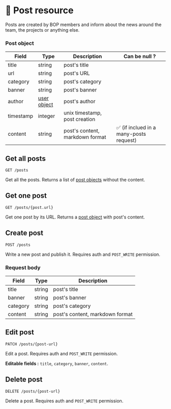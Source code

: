 # 📰 Post resource

Posts are created by BOP members and inform about the news around the team, the projects or anything else.

### Post object

| Field     | Type                               | Description                     | Can be null ?                           |
| --------- | ---------------------------------- | ------------------------------- | --------------------------------------- |
| title     | string                             | post's title                    |                                         |
| url       | string                             | post's URL                      |                                         |
| category  | string                             | post's category                 |                                         |
| banner    | string                             | post's banner                   |                                         |
| author    | [user object](User.md#user-object) | post's author                   |                                         |
| timestamp | integer                            | unix timestamp, post creation   |                                         |
| content   | string                             | post's content, markdown format | ✅ (if inclued in a many-posts request) |

## Get all posts

`GET /posts`

Get all the posts. Returns a list of [post objects](#post-object) without the content.

## Get one post

`GET /posts/{post.url}`

Get one post by its URL. Returns a [post object](#post-object) with post's content.

## Create post

`POST /posts`

Write a new post and publish it. Requires auth and `POST_WRITE` permission.

### Request body

| Field    | Type   | Description                     |
| -------- | ------ | ------------------------------- |
| title    | string | post's title                    |
| banner   | string | post's banner                   |
| category | string | post's category                 |
| content  | string | post's content, markdown format |

## Edit post

`PATCH /posts/{post-url}`

Edit a post. Requires auth and `POST_WRITE` permission.

**Editable fields :** `title`, `category`, `banner`, `content`.

## Delete post

`DELETE /posts/{post-url}`

Delete a post. Requires auth and `POST_WRITE` permission.
